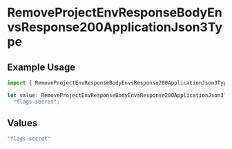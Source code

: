 # RemoveProjectEnvResponseBodyEnvsResponse200ApplicationJson3Type

## Example Usage

```typescript
import { RemoveProjectEnvResponseBodyEnvsResponse200ApplicationJson3Type } from "@vercel/sdk/models/operations/removeprojectenv.js";

let value: RemoveProjectEnvResponseBodyEnvsResponse200ApplicationJson3Type =
  "flags-secret";
```

## Values

```typescript
"flags-secret"
```